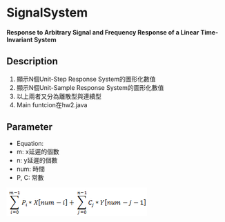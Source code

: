 SignalSystem
===
#### Response to Arbitrary Signal and Frequency Response of a Linear Time-Invariant System 


Description
---
1. 顯示N個Unit-Step Response System的圖形化數值
2. 顯示N個Unit-Sample Response System的圖形化數值
3. 以上兩者又分為離散型與連續型
4. Main funtcion在hw2.java

Parameter
---
- Equation:
- m: x延遲的個數
- n: y延遲的個數
- num: 時間
- P, C: 常數

![](https://github.com/guiruli08650129/NUTN-Course/blob/master/SignalSystem/HW2/equation.png)


